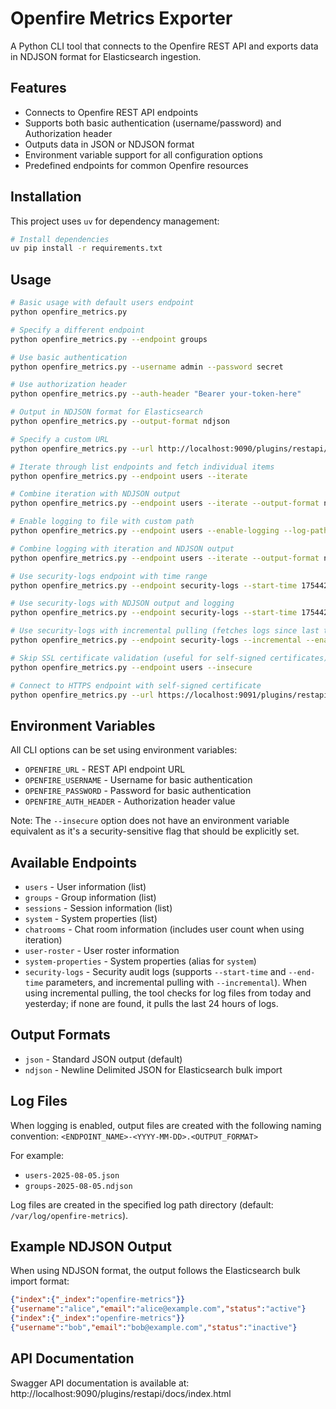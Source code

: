# Openfire Metrics Exporter

A Python CLI tool that connects to the Openfire REST API and exports data in NDJSON format for Elasticsearch ingestion.

## Features

- Connects to Openfire REST API endpoints
- Supports both basic authentication (username/password) and Authorization header
- Outputs data in JSON or NDJSON format
- Environment variable support for all configuration options
- Predefined endpoints for common Openfire resources

## Installation

This project uses `uv` for dependency management:

```bash
# Install dependencies
uv pip install -r requirements.txt
```

## Usage

```bash
# Basic usage with default users endpoint
python openfire_metrics.py

# Specify a different endpoint
python openfire_metrics.py --endpoint groups

# Use basic authentication
python openfire_metrics.py --username admin --password secret

# Use authorization header
python openfire_metrics.py --auth-header "Bearer your-token-here"

# Output in NDJSON format for Elasticsearch
python openfire_metrics.py --output-format ndjson

# Specify a custom URL
python openfire_metrics.py --url http://localhost:9090/plugins/restapi/v1/sessions

# Iterate through list endpoints and fetch individual items
python openfire_metrics.py --endpoint users --iterate

# Combine iteration with NDJSON output
python openfire_metrics.py --endpoint users --iterate --output-format ndjson

# Enable logging to file with custom path
python openfire_metrics.py --endpoint users --enable-logging --log-path /var/log/openfire

# Combine logging with iteration and NDJSON output
python openfire_metrics.py --endpoint users --iterate --output-format ndjson --enable-logging

# Use security-logs endpoint with time range
python openfire_metrics.py --endpoint security-logs --start-time 1754425310 --end-time 1754428324

# Use security-logs with NDJSON output and logging
python openfire_metrics.py --endpoint security-logs --start-time 1754425310 --output-format ndjson --enable-logging

# Use security-logs with incremental pulling (fetches logs since last timestamp in log file)
python openfire_metrics.py --endpoint security-logs --incremental --enable-logging --output-format ndjson

# Skip SSL certificate validation (useful for self-signed certificates)
python openfire_metrics.py --endpoint users --insecure

# Connect to HTTPS endpoint with self-signed certificate
python openfire_metrics.py --url https://localhost:9091/plugins/restapi/v1/users --auth-header fred --insecure
```

## Environment Variables

All CLI options can be set using environment variables:

- `OPENFIRE_URL` - REST API endpoint URL
- `OPENFIRE_USERNAME` - Username for basic authentication
- `OPENFIRE_PASSWORD` - Password for basic authentication
- `OPENFIRE_AUTH_HEADER` - Authorization header value

Note: The `--insecure` option does not have an environment variable equivalent as it's a security-sensitive flag that should be explicitly set.

## Available Endpoints

- `users` - User information (list)
- `groups` - Group information (list)
- `sessions` - Session information (list)
- `system` - System properties (list)
- `chatrooms` - Chat room information (includes user count when using iteration)
- `user-roster` - User roster information
- `system-properties` - System properties (alias for `system`)
- `security-logs` - Security audit logs (supports `--start-time` and `--end-time` parameters, and incremental pulling with `--incremental`). When using incremental pulling, the tool checks for log files from today and yesterday; if none are found, it pulls the last 24 hours of logs.

## Output Formats

- `json` - Standard JSON output (default)
- `ndjson` - Newline Delimited JSON for Elasticsearch bulk import

## Log Files

When logging is enabled, output files are created with the following naming convention:
`<ENDPOINT_NAME>-<YYYY-MM-DD>.<OUTPUT_FORMAT>`

For example:
- `users-2025-08-05.json`
- `groups-2025-08-05.ndjson`

Log files are created in the specified log path directory (default: `/var/log/openfire-metrics`).

## Example NDJSON Output

When using NDJSON format, the output follows the Elasticsearch bulk import format:

```json
{"index":{"_index":"openfire-metrics"}}
{"username":"alice","email":"alice@example.com","status":"active"}
{"index":{"_index":"openfire-metrics"}}
{"username":"bob","email":"bob@example.com","status":"inactive"}
```

## API Documentation

Swagger API documentation is available at: http://localhost:9090/plugins/restapi/docs/index.html
